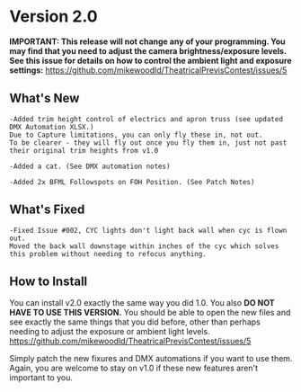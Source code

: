 <h1>Version 2.0</h1>

<b>IMPORTANT: This release will not change any of your programming. You may find that you need to adjust the camera brightness/exposure levels. See this issue for details on how to control the ambient light and exposure settings:</b>
https://github.com/mikewoodld/TheatricalPrevisContest/issues/5

<h2>What's New</h2>

    -Added trim height control of electrics and apron truss (see updated DMX Automation XLSX.)
    Due to Capture limitations, you can only fly these in, not out. 
    To be clearer - they will fly out once you fly them in, just not past their original trim heights from v1.0
    
    -Added a cat. (See DMX automation notes)
    
    -Added 2x BFML Followspots on FOH Position. (See Patch Notes)
    
<h2>What's Fixed</h2>

    -Fixed Issue #002, CYC lights don't light back wall when cyc is flown out. 
    Moved the back wall downstage within inches of the cyc which solves this problem without needing to refocus anything.
    
    
<h2>How to Install</h2>

You can install v2.0 exactly the same way you did 1.0. You also <b>DO NOT HAVE TO USE THIS VERSION.</b> You should be able to open the new files and see exactly the same things that you did before, other than perhaps needing to adjust the exposure or ambient light levels. https://github.com/mikewoodld/TheatricalPrevisContest/issues/5


Simply patch the new fixures and DMX automations if you want to use them. Again, you are welcome to stay on v1.0 if these new features aren't important to you.
